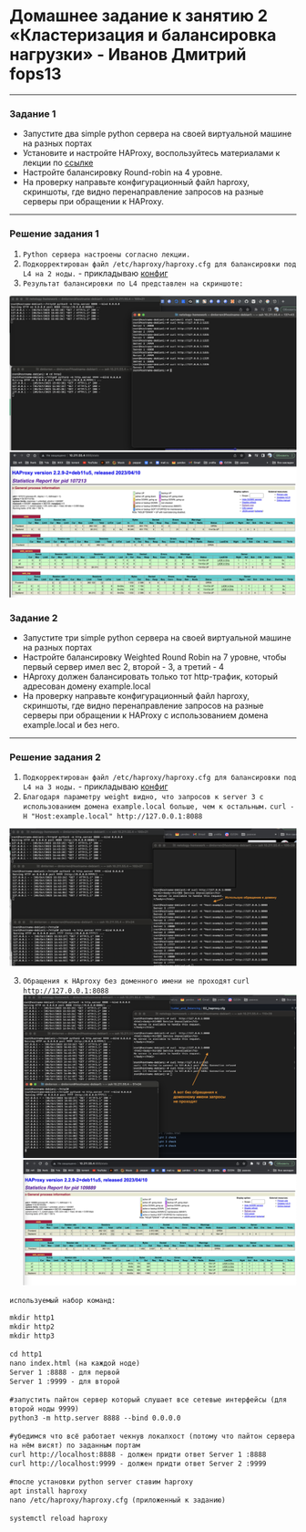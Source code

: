 # Домашнее задание к занятию 2 «Кластеризация и балансировка нагрузки» - Иванов Дмитрий fops13


------


### Задание 1
- Запустите два simple python сервера на своей виртуальной машине на разных портах
- Установите и настройте HAProxy, воспользуйтесь материалами к лекции по [ссылке](2/)
- Настройте балансировку Round-robin на 4 уровне.
- На проверку направьте конфигурационный файл haproxy, скриншоты, где видно перенаправление запросов на разные серверы при обращении к HAProxy.

------
### Решение задания 1
1. `Python сервера настроены согласно лекции.`
2. `Подкорректирован файл /etc/haproxy/haproxy.cfg для балансировки под L4 на 2 ноды.` - прикладываю [конфиг](configs/haproxy.cfg_01)
3. `Результат балансировки по L4 представлен на скриншоте:`

![haproxy](https://github.com/dmlorren/netology-homework/blob/main/Отказоустойчивость/img/haproxy_L4.png)
![haproxy](https://github.com/dmlorren/netology-homework/blob/main/Отказоустойчивость/img/haproxy_stats_L4.png)



### Задание 2
- Запустите три simple python сервера на своей виртуальной машине на разных портах
- Настройте балансировку Weighted Round Robin на 7 уровне, чтобы первый сервер имел вес 2, второй - 3, а третий - 4
- HAproxy должен балансировать только тот http-трафик, который адресован домену example.local
- На проверку направьте конфигурационный файл haproxy, скриншоты, где видно перенаправление запросов на разные серверы при обращении к HAProxy c использованием домена example.local и без него.

------
### Решение задания 2
1. `Подкорректирован файл /etc/haproxy/haproxy.cfg для балансировки под L4 на 3 ноды.` - прикладываю [конфиг](configs/haproxy.cfg_02)
2. `Благодаря параметру weight видно, что запросов к server 3 с использованием домена example.local больше, чем к остальным.`
    ```curl -H "Host:example.local" http://127.0.0.1:8088```

![haproxy](https://github.com/dmlorren/netology-homework/blob/main/Отказоустойчивость/img/haproxy_L7_request_to_domain.png)

3. `Обращения к HAproxy без доменного имени не проходят`
    ```curl http://127.0.0.1:8088```
![haproxy](https://github.com/dmlorren/netology-homework/blob/main/Отказоустойчивость/img/haproxy_L7_request_not_domain.png)
![haproxy](https://github.com/dmlorren/netology-homework/blob/main/Отказоустойчивость/img/haproxy_stats_L7.png)

`используемый набор команд:`
```
mkdir http1
mkdir http2
mkdir http3

cd http1
nano index.html (на каждой ноде)
Server 1 :8888 - для первой
Server 1 :9999 - для второй

#запустить пайтон сервер который слушает все сетевые интерфейсы (для второй ноды 9999)
python3 -m http.server 8888 --bind 0.0.0.0

#убедимся что всё работает чекнув локалхост (потому что пайтон сервера на нём висят) по заданным портам
curl http://localhost:8888 - должен придти ответ Server 1 :8888
curl http://localhost:9999 - должен придти ответ Server 2 :9999

#после установки python server ставим haproxy
apt install haproxy
nano /etc/haproxy/haproxy.cfg (приложенный к заданию)

systemctl reload haproxy
```